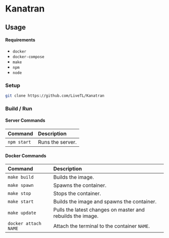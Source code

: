 # Kanatran

## Usage

#### Requirements
* `docker`
* `docker-compose`
* `make`
* `npm`
* `node`

### Setup
```bash
git clone https://github.com/LiveTL/Kanatran
```

### Build / Run

#### Server Commands
| Command | Description |
|:--------|:------------|
| `npm start` | Runs the server. |

#### Docker Commands
| Command | Description |
|:--------|:------------|
| `make build` | Builds the image. |
| `make spawn` | Spawns the container. |
| `make stop` | Stops the container. |
| `make start` | Builds the image and spawns the container. |
| `make update` | Pulls the latest changes on master and rebuilds the image. |
| `docker attach NAME` | Attach the terminal to the container `NAME`. |
